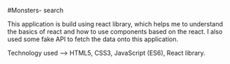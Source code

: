 #Monsters- search

This application is build using react library, which helps me to understand the basics of react and how to use components based on the react. I also used some fake API to fetch the data onto this application.

Technology used --> HTML5, CSS3, JavaScript (ES6), React library.
